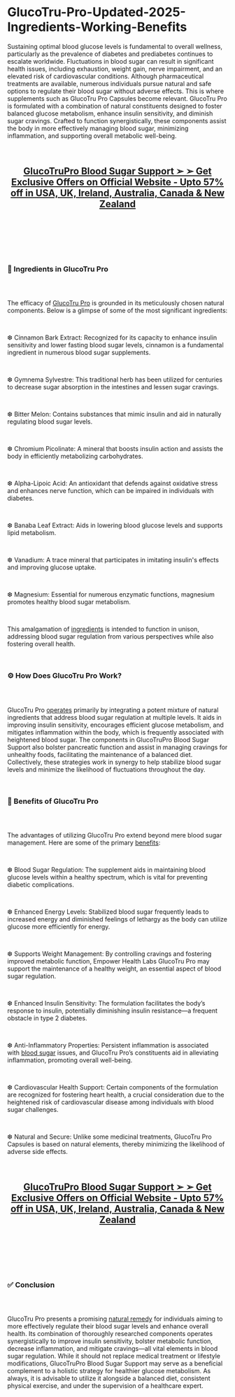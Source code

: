 # GlucoTru-Pro-Updated-2025-Ingredients-Working-Benefits

<p>Sustaining optimal blood glucose levels is fundamental to overall wellness, particularly as the prevalence of diabetes and prediabetes continues to escalate worldwide. Fluctuations in blood sugar can result in significant health issues, including exhaustion, weight gain, nerve impairment, and an elevated risk of cardiovascular conditions. Although pharmaceutical treatments are available, numerous individuals pursue natural and safe options to regulate their blood sugar without adverse effects. This is where supplements such as GlucoTru Pro Capsules become relevant. GlucoTru Pro is formulated with a combination of natural constituents designed to foster balanced glucose metabolism, enhance insulin sensitivity, and diminish sugar cravings. Crafted to function synergistically, these components assist the body in more effectively managing blood sugar, minimizing inflammation, and supporting overall metabolic well-being.</p>
<p>&nbsp;</p>
<h2 align="CENTER"><a href="https://glucotrupro.net/go/checkout/"><strong>GlucoTruPro Blood Sugar Support ➢ ➢ Get Exclusive Offers on Official Website - Upto 57% off in USA, UK, Ireland, Australia, Canada &amp; New Zealand</strong></a></h2>
<h2>&nbsp;</h2>
<p><a href="https://glucotrupro.net/go/checkout/"><img src="https://storage.penzu.com/g/tBmrKNY9ifgaa5s7" alt="" /></a></p>
<p>&nbsp;</p>
<h3><strong>🌿 Ingredients in GlucoTru Pro</strong></h3>
<h3>&nbsp;</h3>
<p>The efficacy of&nbsp;<a href="https://glucotrupro.net/">GlucoTru Pro</a>&nbsp;is grounded in its meticulously chosen natural components. Below is a glimpse of some of the most significant ingredients:</p>
<p>&nbsp;</p>
<p>❆ Cinnamon Bark Extract: Recognized for its capacity to enhance insulin sensitivity and lower fasting blood sugar levels, cinnamon is a fundamental ingredient in numerous blood sugar supplements.</p>
<p>&nbsp;</p>
<p>❆ Gymnema Sylvestre: This traditional herb has been utilized for centuries to decrease sugar absorption in the intestines and lessen sugar cravings.</p>
<p>&nbsp;</p>
<p>❆ Bitter Melon: Contains substances that mimic insulin and aid in naturally regulating blood sugar levels.</p>
<p>&nbsp;</p>
<p>❆ Chromium Picolinate: A mineral that boosts insulin action and assists the body in efficiently metabolizing carbohydrates.</p>
<p>&nbsp;</p>
<p>❆ Alpha-Lipoic Acid: An antioxidant that defends against oxidative stress and enhances nerve function, which can be impaired in individuals with diabetes.</p>
<p>&nbsp;</p>
<p>❆ Banaba Leaf Extract: Aids in lowering blood glucose levels and supports lipid metabolism.</p>
<p>&nbsp;</p>
<p>❆ Vanadium: A trace mineral that participates in imitating insulin's effects and improving glucose uptake.</p>
<p>&nbsp;</p>
<p>❆ Magnesium: Essential for numerous enzymatic functions, magnesium promotes healthy blood sugar metabolism.</p>
<p>&nbsp;</p>
<p>This amalgamation of&nbsp;<a href="https://glyconixbloodsugar.com/">ingredients</a>&nbsp;is intended to function in unison, addressing blood sugar regulation from various perspectives while also fostering overall health.</p>
<p>&nbsp;</p>
<h3><strong>⚙️&nbsp;How Does GlucoTru Pro Work?</strong></h3>
<h3>&nbsp;</h3>
<p>GlucoTru Pro&nbsp;<a href="https://thehp9guard.com/">operates</a>&nbsp;primarily by integrating a potent mixture of natural ingredients that address blood sugar regulation at multiple levels. It aids in improving insulin sensitivity, encourages efficient glucose metabolism, and mitigates inflammation within the body, which is frequently associated with heightened blood sugar. The components in GlucoTruPro Blood Sugar Support also bolster pancreatic function and assist in managing cravings for unhealthy foods, facilitating the maintenance of a balanced diet. Collectively, these strategies work in synergy to help stabilize blood sugar levels and minimize the likelihood of fluctuations throughout the day.</p>
<p>&nbsp;</p>
<h3><strong>🌟&nbsp;Benefits of GlucoTru Pro</strong></h3>
<h3>&nbsp;</h3>
<p>The advantages of utilizing GlucoTru Pro extend beyond mere blood sugar management. Here are some of the primary&nbsp;<a href="https://gliconixdrop.com/">benefits</a>:</p>
<p>&nbsp;</p>
<p>❆ Blood Sugar Regulation: The supplement aids in maintaining blood glucose levels within a healthy spectrum, which is vital for preventing diabetic complications.</p>
<p>&nbsp;</p>
<p>❆ Enhanced Energy Levels: Stabilized blood sugar frequently leads to increased energy and diminished feelings of lethargy as the body can utilize glucose more efficiently for energy.</p>
<p>&nbsp;</p>
<p>❆ Supports Weight Management: By controlling cravings and fostering improved metabolic function, Empower Health Labs GlucoTru Pro may support the maintenance of a healthy weight, an essential aspect of blood sugar regulation.</p>
<p>&nbsp;</p>
<p>❆ Enhanced Insulin Sensitivity: The formulation facilitates the body&rsquo;s response to insulin, potentially diminishing insulin resistance&mdash;a frequent obstacle in type 2 diabetes.</p>
<p>&nbsp;</p>
<p>❆ Anti-Inflammatory Properties: Persistent inflammation is associated with&nbsp;<a href="https://truerelief.net/">blood sugar</a>&nbsp;issues, and GlucoTru Pro&rsquo;s constituents aid in alleviating inflammation, promoting overall well-being.</p>
<p>&nbsp;</p>
<p>❆ Cardiovascular Health Support: Certain components of the formulation are recognized for fostering heart health, a crucial consideration due to the heightened risk of cardiovascular disease among individuals with blood sugar challenges.</p>
<p>&nbsp;</p>
<p>❆ Natural and Secure: Unlike some medicinal treatments, GlucoTru Pro Capsules is based on natural elements, thereby minimizing the likelihood of adverse side effects.</p>
<p>&nbsp;</p>
<h2 align="CENTER"><a href="https://glucotrupro.net/go/checkout/"><strong>GlucoTruPro Blood Sugar Support ➢ ➢ Get Exclusive Offers on Official Website - Upto 57% off in USA, UK, Ireland, Australia, Canada &amp; New Zealand</strong></a></h2>
<h2>&nbsp;</h2>
<p><a href="https://glucotrupro.net/go/checkout/"><img src="https://storage.penzu.com/g/tisU3nvNXgcaMPLi" alt="" /></a></p>
<p>&nbsp;</p>
<h3><strong>✅&nbsp;Conclusion</strong></h3>
<h3>&nbsp;</h3>
<p>GlucoTru Pro presents a promising&nbsp;<a href="https://vitaflowblood.com/">natural remedy</a>&nbsp;for individuals aiming to more effectively regulate their blood sugar levels and enhance overall health. Its combination of thoroughly researched components operates synergistically to improve insulin sensitivity, bolster metabolic function, decrease inflammation, and mitigate cravings&mdash;all vital elements in blood sugar regulation. While it should not replace medical treatment or lifestyle modifications, GlucoTruPro Blood Sugar Support may serve as a beneficial complement to a holistic strategy for healthier glucose metabolism. As always, it is advisable to utilize it alongside a balanced diet, consistent physical exercise, and under the supervision of a healthcare expert.</p>
